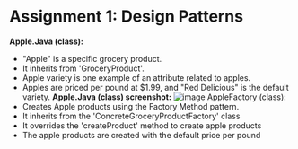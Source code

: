 # Assignment 1: Design Patterns
 __Apple.Java (class):__
- "Apple" is a specific grocery product. 
- It inherits from 'GroceryProduct'. 
- Apple variety is one example of an attribute related to apples. 
- Apples are priced per pound at $1.99, and "Red Delicious" is the default variety.
 __Apple.Java (class) screenshot:__
![image](https://github.com/Muji90/Assignment-1/assets/145510715/6717da24-f179-4a6f-8efd-a12953badcb7)
 AppleFactory (class):
- Creates Apple products using the Factory Method pattern.
- It inherits from the 'ConcreteGroceryProductFactory' class
- It overrides the 'createProduct' method to create apple products
- The apple products are created with the default price per pound
